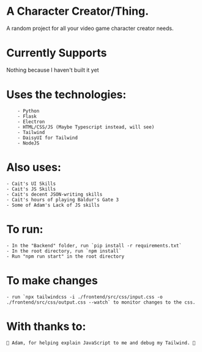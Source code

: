 # A Character Creator/Thing. 
A random project for all your video game character creator needs. 
 
# Currently Supports 
Nothing because I haven't built it yet 
 
# Uses the technologies: 
        - Python 
        - Flask 
        - Electron 
        - HTML/CSS/JS (Maybe Typescript instead, will see) 
        - Tailwind 
        - DaisyUI for Tailwind 
        - NodeJS 
 
# Also uses: 
    - Cait's UI Skills 
    - Cait's JS Skills 
    - Cait's decent JSON-writing skills 
    - Cait's hours of playing Baldur's Gate 3 
    - Some of Adam's Lack of JS skills
 
# To run: 
    - In the "Backend" folder, run `pip install -r requirements.txt` 
    - In the root directory, run `npm install` 
    - Run "npm run start" in the root directory 

# To make changes 
    - run `npx tailwindcss -i ./frontend/src/css/input.css -o ./frontend/src/css/output.css --watch` to monitor changes to the css.
# With thanks to: 
    🔴 Adam, for helping explain JavaScript to me and debug my Tailwind. 🔴 
    

